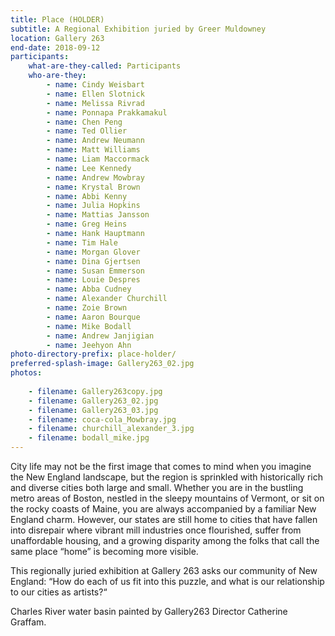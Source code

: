 ```yaml
---
title: Place (HOLDER)
subtitle: A Regional Exhibition juried by Greer Muldowney
location: Gallery 263
end-date: 2018-09-12
participants:
    what-are-they-called: Participants
    who-are-they:
        - name: Cindy Weisbart
        - name: Ellen Slotnick
        - name: Melissa Rivrad
        - name: Ponnapa Prakkamakul
        - name: Chen Peng
        - name: Ted Ollier
        - name: Andrew Neumann
        - name: Matt Williams
        - name: Liam Maccormack
        - name: Lee Kennedy
        - name: Andrew Mowbray
        - name: Krystal Brown
        - name: Abbi Kenny
        - name: Julia Hopkins
        - name: Mattias Jansson
        - name: Greg Heins
        - name: Hank Hauptmann
        - name: Tim Hale
        - name: Morgan Glover
        - name: Dina Gjertsen
        - name: Susan Emmerson
        - name: Louie Despres
        - name: Abba Cudney
        - name: Alexander Churchill
        - name: Zoie Brown
        - name: Aaron Bourque
        - name: Mike Bodall
        - name: Andrew Janjigian
        - name: Jeehyon Ahn
photo-directory-prefix: place-holder/
preferred-splash-image: Gallery263_02.jpg
photos:
    
    - filename: Gallery263copy.jpg
    - filename: Gallery263_02.jpg
    - filename: Gallery263_03.jpg
    - filename: coca-cola_Mowbray.jpg
    - filename: churchill_alexander_3.jpg
    - filename: bodall_mike.jpg
---
```


City life may not be the first image that comes to mind when you imagine the New England landscape, but the region is sprinkled with historically rich and diverse cities both large and small. Whether you are in the bustling metro areas of Boston, nestled in the sleepy mountains of Vermont, or sit on the rocky coasts of Maine, you are always accompanied  by a familiar New England charm. However, our states are still home to cities that have fallen into disrepair where vibrant mill industries once flourished, suffer from unaffordable housing, and a growing disparity among the folks that call the same place “home” is becoming more visible.

This regionally juried exhibition at Gallery 263 asks our community of New England: “How do each of us fit into this puzzle, and what is our relationship to our cities as artists?“

Charles River water basin painted by Gallery263 Director Catherine Graffam.